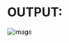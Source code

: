 # OUTPUT:
![image](https://github.com/user-attachments/assets/c876ab65-3d0d-4e72-b3a3-4c006ae98b70)
